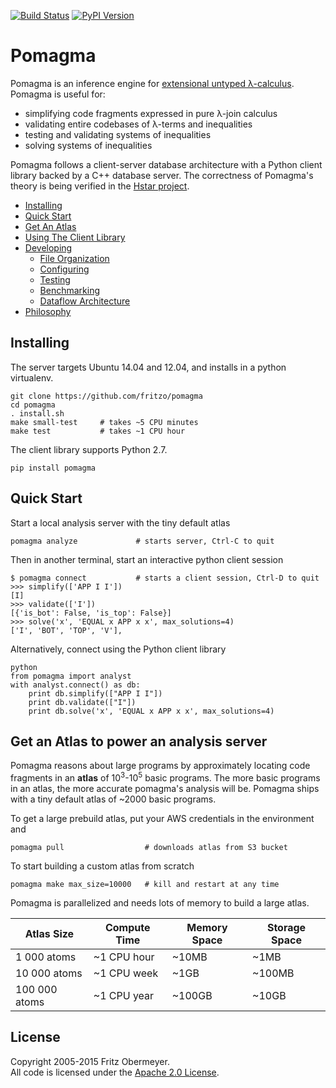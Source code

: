 [![Build Status](https://travis-ci.org/fritzo/pomagma.svg?branch=master)](https://travis-ci.org/fritzo/pomagma)
[![PyPI Version](https://badge.fury.io/py/pomagma.svg)](https://pypi.python.org/pypi/pomagma)

# Pomagma

Pomagma is an inference engine for
[extensional untyped &lambda;-calculus](/doc/philosophy.md).
Pomagma is useful for:

- simplifying code fragments expressed in pure &lambda;-join calculus
- validating entire codebases of &lambda;-terms and inequalities
- testing and validating systems of inequalities
- solving systems of inequalities

Pomagma follows a client-server database architecture
with a Python client library backed by a C++ database server.
The correctness of Pomagma's theory is being verified in the
[Hstar project](https://github.com/fritzo/hstar).

- [Installing](#installing)
- [Quick Start](#quick-start)
- [Get An Atlas](#get-an-atlas)
- [Using The Client Library](/doc/client.md)
- [Developing](/doc/README.md)
  - [File Organization](/doc/README.md#files)
  - [Configuring](/doc/README.md#configuring)
  - [Testing](/doc/README.md#testing)
  - [Benchmarking](/doc/README.md#benchmarking)
  - [Dataflow Architecture](/doc/README.md#dataflow)
- [Philosophy](/doc/philosophy.md)

## Installing <a name="installing"/>

The server targets Ubuntu 14.04 and 12.04, and installs in a python virtualenv.

    git clone https://github.com/fritzo/pomagma
    cd pomagma
    . install.sh
    make small-test     # takes ~5 CPU minutes
    make test           # takes ~1 CPU hour

The client library supports Python 2.7.

    pip install pomagma

## Quick Start <a name="quick-start"/>

Start a local analysis server with the tiny default atlas

    pomagma analyze             # starts server, Ctrl-C to quit

Then in another terminal, start an interactive python client session

    $ pomagma connect           # starts a client session, Ctrl-D to quit
    >>> simplify(['APP I I'])
    [I]
    >>> validate(['I'])
    [{'is_bot': False, 'is_top': False}]
    >>> solve('x', 'EQUAL x APP x x', max_solutions=4)
    ['I', 'BOT', 'TOP', 'V'],

Alternatively, connect using the Python client library

    python
    from pomagma import analyst
    with analyst.connect() as db:
        print db.simplify(["APP I I"])
        print db.validate(["I"])
        print db.solve('x', 'EQUAL x APP x x', max_solutions=4)

## Get an Atlas to power an analysis server <a name="get-an-atlas"/>

Pomagma reasons about large programs by approximately locating code fragments
in an **atlas** of 10<sup>3</sup>-10<sup>5</sup> basic programs.
The more basic programs in an atlas,
the more accurate pomagma's analysis will be.
Pomagma ships with a tiny default atlas of ~2000 basic programs.

To get a large prebuild atlas, put your AWS credentials in the environment and

    pomagma pull                  # downloads atlas from S3 bucket

To start building a custom atlas from scratch

    pomagma make max_size=10000   # kill and restart at any time

Pomagma is parallelized and needs lots of memory to build a large atlas.

| Atlas Size    | Compute Time | Memory Space | Storage Space |
|---------------|--------------|--------------|---------------|
| 1 000 atoms   | ~1 CPU hour  | ~10MB        | ~1MB          |
| 10 000 atoms  | ~1 CPU week  | ~1GB         | ~100MB        |
| 100 000 atoms | ~1 CPU year  | ~100GB       | ~10GB         |

## License <a name="license"/>

Copyright 2005-2015 Fritz Obermeyer.<br/>
All code is licensed under the [Apache 2.0 License](/LICENSE).
